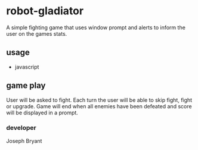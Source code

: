 # robot-gladiator

A simple fighting game that uses window prompt and alerts to inform the user on the games stats.

## usage
* javascript

## game play

User will be asked to fight. Each turn the user will be able to skip fight, fight or upgrade. Game will end when all enemies have been defeated and score will be displayed in a prompt.

### developer 
Joseph Bryant
